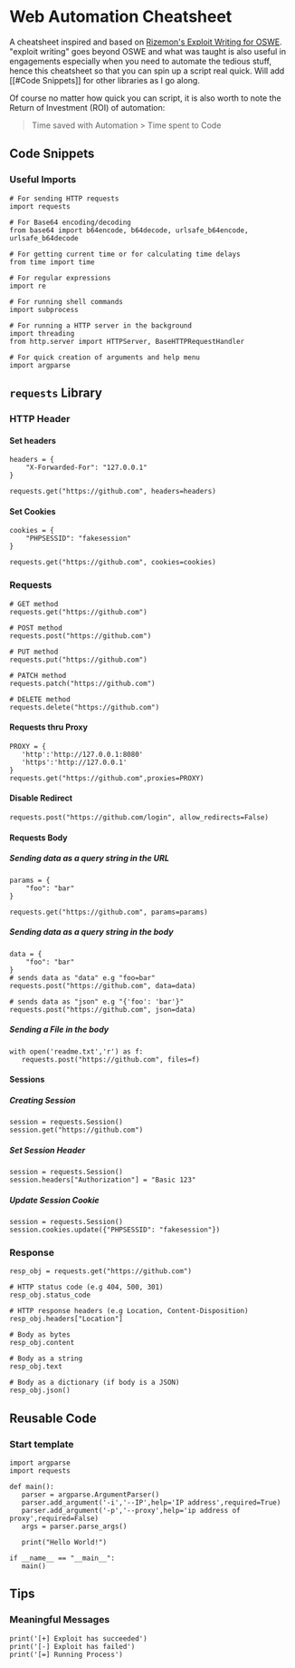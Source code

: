 # Web Automation Cheatsheet
A cheatsheet inspired and based on [Rizemon's Exploit Writing for OSWE](https://github.com/rizemon/exploit-writing-for-oswe). "exploit writing" goes beyond OSWE and what was taught is also useful in engagements especially when you need to automate the tedious stuff, hence this cheatsheet so that you can spin up a script real quick. Will add [[#Code Snippets]] for other libraries as I go along.

Of course no matter how quick you can script, it is also worth to note the Return of Investment (ROI) of automation:

> Time saved with Automation > Time spent to Code

## Code Snippets
### Useful Imports
```
# For sending HTTP requests
import requests

# For Base64 encoding/decoding
from base64 import b64encode, b64decode, urlsafe_b64encode, urlsafe_b64decode

# For getting current time or for calculating time delays
from time import time

# For regular expressions
import re

# For running shell commands
import subprocess

# For running a HTTP server in the background
import threading
from http.server import HTTPServer, BaseHTTPRequestHandler

# For quick creation of arguments and help menu
import argparse
```

## `requests` Library
### HTTP Header
#### Set headers
```
headers = {
    "X-Forwarded-For": "127.0.0.1"
}

requests.get("https://github.com", headers=headers)
```
#### Set Cookies
```
cookies = {
    "PHPSESSID": "fakesession"
}

requests.get("https://github.com", cookies=cookies)
```

### Requests
```
# GET method
requests.get("https://github.com")

# POST method
requests.post("https://github.com")

# PUT method
requests.put("https://github.com")

# PATCH method
requests.patch("https://github.com")

# DELETE method
requests.delete("https://github.com")
```

#### Requests thru Proxy
```
PROXY = {
   'http':'http://127.0.0.1:8080'
   'https':'http://127.0.0.1'
}
requests.get("https://github.com",proxies=PROXY)
```

#### Disable Redirect
```
requests.post("https://github.com/login", allow_redirects=False)
```

#### Requests Body
##### Sending data as a query string in the URL 
```
params = {
    "foo": "bar"
}

requests.get("https://github.com", params=params)
```

##### Sending data as a query string in the body 
```
data = {
    "foo": "bar"
}
# sends data as "data" e.g "foo=bar"
requests.post("https://github.com", data=data)

# sends data as "json" e.g "{'foo': 'bar'}" 
requests.post("https://github.com", json=data)
```

##### Sending a File in the body
```
with open('readme.txt','r') as f:
   requests.post("https://github.com", files=f)
```

#### Sessions
##### Creating Session
```
session = requests.Session()
session.get("https://github.com")
```

##### Set Session Header
```
session = requests.Session()
session.headers["Authorization"] = "Basic 123"
```

##### Update Session Cookie
```
session = requests.Session()
session.cookies.update({"PHPSESSID": "fakesession"})
```

### Response
```
resp_obj = requests.get("https://github.com")

# HTTP status code (e.g 404, 500, 301)
resp_obj.status_code

# HTTP response headers (e.g Location, Content-Disposition)
resp_obj.headers["Location"]

# Body as bytes
resp_obj.content

# Body as a string
resp_obj.text

# Body as a dictionary (if body is a JSON)
resp_obj.json()
```

## Reusable Code
### Start template
```
import argparse
import requests

def main():
   parser = argparse.ArgumentParser()
   parser.add_argument('-i','--IP',help='IP address',required=True)
   parser.add_argument('-p','--proxy',help='ip address of proxy',required=False)
   args = parser.parse_args()
   
   print("Hello World!")

if __name__ == "__main__":
   main()
```

## Tips
### Meaningful Messages 
```
print('[+] Exploit has succeeded') 
print('[-] Exploit has failed')
print('[=] Running Process')
```
